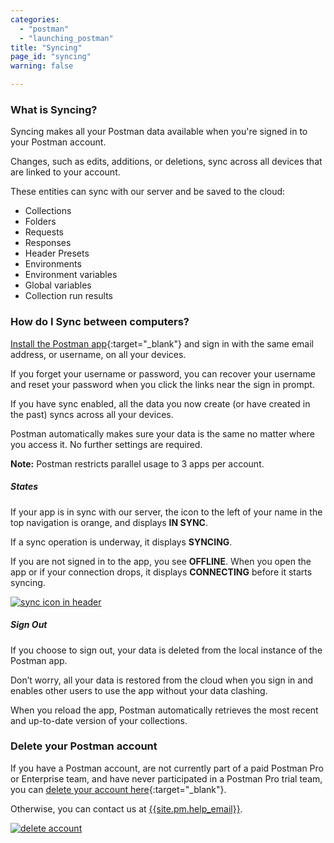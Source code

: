 ```yaml
---
categories:
  - "postman"
  - "launching_postman"
title: "Syncing"
page_id: "syncing"
warning: false

---
```


### What is Syncing?

Syncing makes all your Postman data available when you're signed in to your Postman account.

Changes, such as edits, additions, or deletions, sync across all devices that are linked to your account.

These entities can sync with our server and be saved to the cloud:

   *   Collections
   *   Folders
   *   Requests
   *   Responses
   *   Header Presets
   *   Environments
   *   Environment variables
   *   Global variables
   *   Collection run results

### How do I Sync between computers?

[Install the Postman app](https://getpostman.com/apps){:target="_blank"} and sign in with the same email address, or username, on all your devices. 

If you forget your username or password, you can recover your username and reset your password when you click the links near the sign in prompt. 

If you have sync enabled, all the data you now create (or have created in the past) syncs across all your devices.

Postman automatically makes sure your data is the same no matter where you access it. No further settings are required.

**Note:** Postman restricts parallel usage to 3 apps per account.


##### **States**

If your app is in sync with our server, the icon to the left of your name in the top navigation is orange, and displays **IN SYNC**. 

If a sync operation is underway, it displays **SYNCING**. 

If you are not signed in to the app, you see **OFFLINE**. When you open the app or if your connection drops, it displays **CONNECTING** before it starts syncing.

[![sync icon in header](https://s3.amazonaws.com/postman-static-getpostman-com/postman-docs/syncing-headerIcon.png)](https://s3.amazonaws.com/postman-static-getpostman-com/postman-docs/syncing-headerIcon.pngng)

##### **Sign Out**

If you choose to sign out, your data is deleted from the local instance of the Postman app. 

Don’t worry, all your data is restored from the cloud when you sign in and enables other users to use the app without your data clashing.

When you reload the app, Postman automatically retrieves the most recent and up-to-date version of your collections.

### Delete your Postman account

If you have a Postman account, are not currently part of a paid Postman Pro or Enterprise team, and have never participated in a Postman Pro trial team, you can [delete your account here](https://app.getpostman.com/dashboard/profile){:target="_blank"}. 

Otherwise, you can contact us at [{{site.pm.help_email}}](mailto:{{site.pm.help_email}}).

[![delete account](https://s3.amazonaws.com/postman-static-getpostman-com/postman-docs/syncing-deleteAccount.png)](https://s3.amazonaws.com/postman-static-getpostman-com/postman-docs/syncing-deleteAccount.png)
